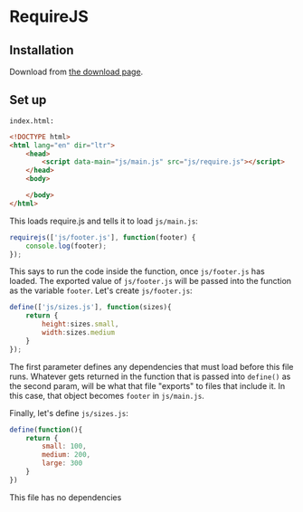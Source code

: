 # RequireJS

## Installation

Download from [the download page](http://requirejs.org/docs/download.html).

## Set up

`index.html:`

```html
<!DOCTYPE html>
<html lang="en" dir="ltr">
    <head>
        <script data-main="js/main.js" src="js/require.js"></script>
    </head>
    <body>

    </body>
</html>
```

This loads require.js and tells it to load `js/main.js`:

```javascript
requirejs(['js/footer.js'], function(footer) {
    console.log(footer);
});
```

This says to run the code inside the function, once `js/footer.js` has loaded.  The exported value of `js/footer.js` will be passed into the function as the variable `footer`.  Let's create `js/footer.js`:

```javascript
define(['js/sizes.js'], function(sizes){
    return {
        height:sizes.small,
        width:sizes.medium
    }
});
```

The first parameter defines any dependencies that must load before this file runs.  Whatever gets returned in the function that is passed into `define()` as the second param, will be what that file "exports" to files that include it.  In this case, that object becomes `footer` in `js/main.js`.

Finally, let's define `js/sizes.js`:

```javascript
define(function(){
    return {
        small: 100,
        medium: 200,
        large: 300
    }
})
```

This file has no dependencies

